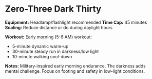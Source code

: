 # Zero-Three Dark Thirty

**Equipment:** Headlamp/flashlight recommended
**Time Cap:** 45 minutes
**Scaling:** Reduce distance or do during daylight hours

**Workout:**
Early morning (5-6 AM) workout:
- 5-minute dynamic warm-up
- 30-minute steady run in darkness/low light
- 10-minute walking cool-down

**Notes:**
Military-inspired early morning endurance. The darkness adds mental challenge. Focus on footing and safety in low-light conditions.